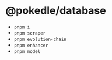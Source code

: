 # @pokedle/database

- `pnpm i`
- `pnpm scraper`
- `pnpm evolution-chain`
- `pnpm enhancer`
- `pnpm model`
